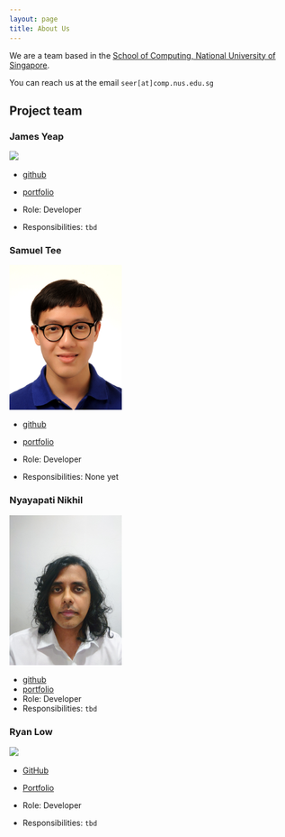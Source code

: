 ```yaml
---
layout: page
title: About Us
---
```


We are a team based in the [School of Computing, National University of Singapore](http://www.comp.nus.edu.sg).

You can reach us at the email `seer[at]comp.nus.edu.sg`

## Project team

### James Yeap

<img src="images/jamesyeap.png" width="200px">

* [github](http://github.com/jamesyeap)
* [portfolio](team/jamesyeap.md)

* Role: Developer
* Responsibilities: `tbd`

### Samuel Tee

<img src="images/kidsnd274.png" width="200px">

* [github](http://github.com/kidsnd274)
* [portfolio](team/kidsnd274.md)

* Role: Developer
* Responsibilities: None yet

### Nyayapati Nikhil

<img src="images/nnmoq.png" width="200px">

* [github](http://github.com/nnmoq)
* [portfolio](team/nnmoq.md)
* Role: Developer
* Responsibilities: `tbd`

### Ryan Low

<img src="images/Ryan-L98.png" width="200px">

* [GitHub](http://github.com/Ryan-L98)
* [Portfolio](team/Ryan-L98.md)

* Role: Developer
* Responsibilities: `tbd`
